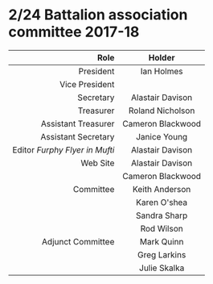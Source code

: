 

# 2/24 Battalion association committee 2017-18


| Role                           | Holder |
| -----------------------------: | :----: |
| President                      | Ian Holmes |
| Vice President                 | |
| Secretary                      | Alastair Davison |
| Treasurer                      | Roland Nicholson |
| Assistant Treasurer            | Cameron Blackwood |
| Assistant Secretary            | Janice Young |
| Editor *Furphy Flyer in Mufti* |  Alastair Davison |
| Web Site                       | Alastair Davison |
|                                | Cameron Blackwood |
| Committee                      | Keith Anderson |
|                                | Karen O'shea |
|                                | Sandra Sharp |
|                                | Rod Wilson |
| Adjunct Committee              | Mark Quinn |
|                                | Greg Larkins |
|                                | Julie Skalka |
